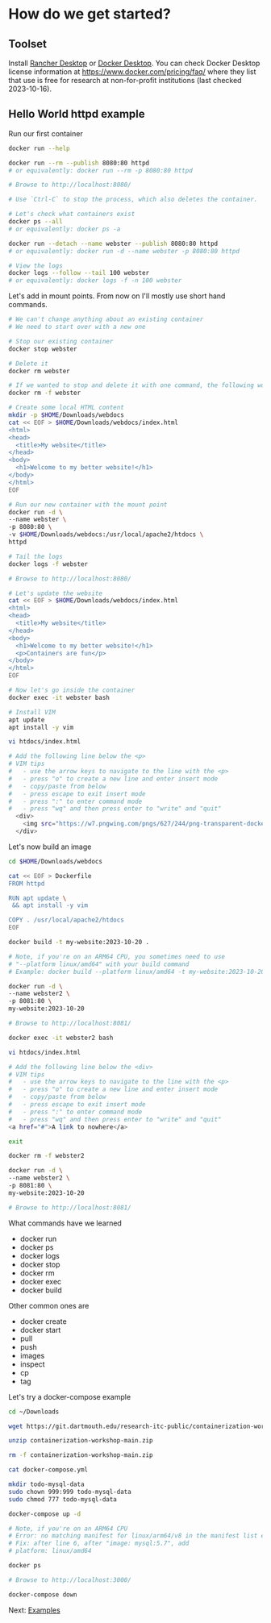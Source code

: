 # How do we get started?

## Toolset

Install [Rancher Desktop](https://docs.rancherdesktop.io/getting-started/installation/) or [Docker Desktop](https://www.docker.com/products/docker-desktop/). You can check Docker Desktop license information at https://www.docker.com/pricing/faq/ where they list that use is free for research at non-for-profit institutions (last checked 2023-10-16).

## Hello World httpd example

Run our first container

```sh
docker run --help

docker run --rm --publish 8080:80 httpd
# or equivalently: docker run --rm -p 8080:80 httpd

# Browse to http://localhost:8080/

# Use `Ctrl-C` to stop the process, which also deletes the container.

# Let's check what containers exist
docker ps --all
# or equivalently: docker ps -a

docker run --detach --name webster --publish 8080:80 httpd
# or equivalently: docker run -d --name webster -p 8080:80 httpd

# View the logs
docker logs --follow --tail 100 webster
# or equivalently: docker logs -f -n 100 webster
```

Let's add in mount points. From now on I'll mostly use short hand commands.

```sh
# We can't change anything about an existing container
# We need to start over with a new one

# Stop our existing container
docker stop webster

# Delete it
docker rm webster

# If we wanted to stop and delete it with one command, the following works
docker rm -f webster

# Create some local HTML content
mkdir -p $HOME/Downloads/webdocs
cat << EOF > $HOME/Downloads/webdocs/index.html
<html>
<head>
  <title>My website</title>
</head>
<body>
  <h1>Welcome to my better website!</h1>
</body>
</html>
EOF

# Run our new container with the mount point
docker run -d \
--name webster \
-p 8080:80 \
-v $HOME/Downloads/webdocs:/usr/local/apache2/htdocs \
httpd

# Tail the logs
docker logs -f webster

# Browse to http://localhost:8080/

# Let's update the website
cat << EOF > $HOME/Downloads/webdocs/index.html
<html>
<head>
  <title>My website</title>
</head>
<body>
  <h1>Welcome to my better website!</h1>
  <p>Containers are fun</p>
</body>
</html>
EOF

# Now let's go inside the container
docker exec -it webster bash

# Install VIM
apt update
apt install -y vim

vi htdocs/index.html

# Add the following line below the <p>
# VIM tips
#   - use the arrow keys to navigate to the line with the <p>
#   - press "o" to create a new line and enter insert mode
#   - copy/paste from below
#   - press escape to exit insert mode
#   - press ":" to enter command mode
#   - press "wq" and then press enter to "write" and "quit"
  <div>
    <img src="https://w7.pngwing.com/pngs/627/244/png-transparent-docker-logo-logos-logos-and-brands-icon-thumbnail.png">
  </div>
```

Let's now build an image

```sh
cd $HOME/Downloads/webdocs

cat << EOF > Dockerfile
FROM httpd

RUN apt update \
 && apt install -y vim

COPY . /usr/local/apache2/htdocs
EOF

docker build -t my-website:2023-10-20 .

# Note, if you're on an ARM64 CPU, you sometimes need to use
# "--platform linux/amd64" with your build command
# Example: docker build --platform linux/amd64 -t my-website:2023-10-20 .

docker run -d \
--name webster2 \
-p 8081:80 \
my-website:2023-10-20

# Browse to http://localhost:8081/

docker exec -it webster2 bash

vi htdocs/index.html

# Add the following line below the <div>
# VIM tips
#   - use the arrow keys to navigate to the line with the <p>
#   - press "o" to create a new line and enter insert mode
#   - copy/paste from below
#   - press escape to exit insert mode
#   - press ":" to enter command mode
#   - press "wq" and then press enter to "write" and "quit"
<a href="#">A link to nowhere</a>

exit

docker rm -f webster2

docker run -d \
--name webster2 \
-p 8081:80 \
my-website:2023-10-20

# Browse to http://localhost:8081/
```

What commands have we learned

- docker run
- docker ps
- docker logs
- docker stop
- docker rm
- docker exec
- docker build

Other common ones are

- docker create
- docker start
- pull
- push
- images
- inspect
- cp
- tag

Let's try a docker-compose example

```sh
cd ~/Downloads

wget https://git.dartmouth.edu/research-itc-public/containerization-workshop/-/archive/main/containerization-workshop-main.zip

unzip containerization-workshop-main.zip

rm -f containerization-workshop-main.zip

cat docker-compose.yml

mkdir todo-mysql-data
sudo chown 999:999 todo-mysql-data
sudo chmod 777 todo-mysql-data

docker-compose up -d

# Note, if you're on an ARM64 CPU
# Error: no matching manifest for linux/arm64/v8 in the manifest list entries
# Fix: after line 6, after "image: mysql:5.7", add
# platform: linux/amd64

docker ps

# Browse to http://localhost:3000/

docker-compose down
```

Next: [Examples](4-examples.md)
